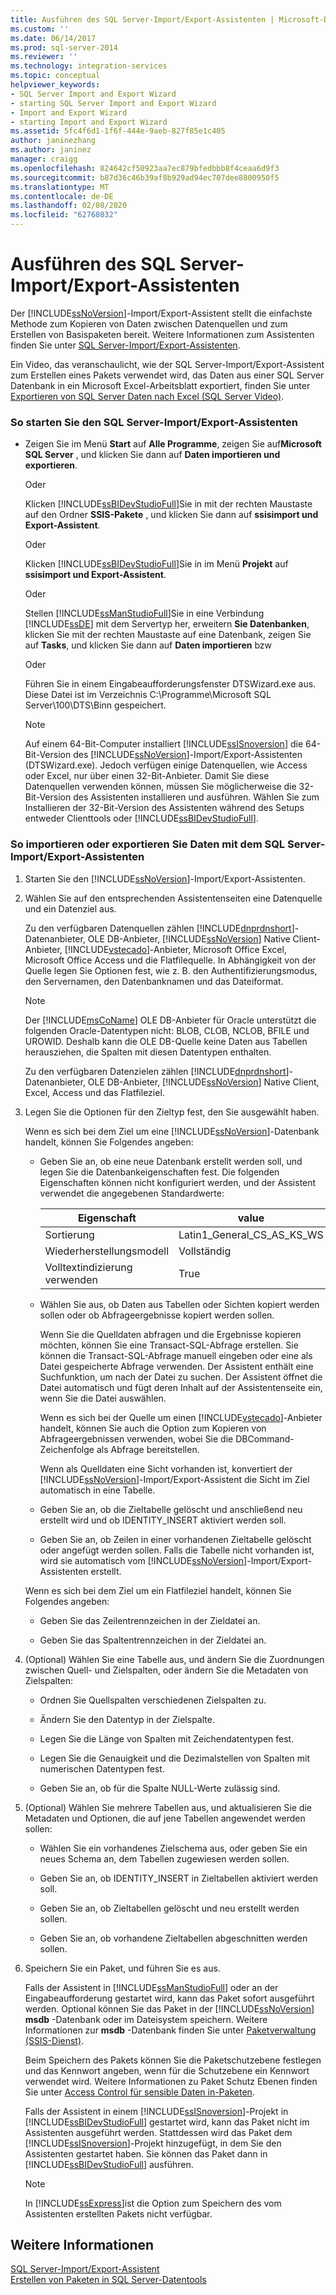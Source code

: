```yaml
---
title: Ausführen des SQL Server-Import/Export-Assistenten | Microsoft-Dokumentation
ms.custom: ''
ms.date: 06/14/2017
ms.prod: sql-server-2014
ms.reviewer: ''
ms.technology: integration-services
ms.topic: conceptual
helpviewer_keywords:
- SQL Server Import and Export Wizard
- starting SQL Server Import and Export Wizard
- Import and Export Wizard
- starting Import and Export Wizard
ms.assetid: 5fc4f6d1-1f6f-444e-9aeb-827f85e1c405
author: janinezhang
ms.author: janinez
manager: craigg
ms.openlocfilehash: 824642cf50923aa7ec879bfedbbb8f4ceaa6d9f3
ms.sourcegitcommit: b87d36c46b39af8b929ad94ec707dee8800950f5
ms.translationtype: MT
ms.contentlocale: de-DE
ms.lasthandoff: 02/08/2020
ms.locfileid: "62768032"
---
```

# <a name="run-the-sql-server-import-and-export-wizard"></a>Ausführen des SQL Server-Import/Export-Assistenten
  Der [!INCLUDE[ssNoVersion](../../includes/ssnoversion-md.md)]-Import/Export-Assistent stellt die einfachste Methode zum Kopieren von Daten zwischen Datenquellen und zum Erstellen von Basispaketen bereit. Weitere Informationen zum Assistenten finden Sie unter [SQL Server-Import/Export-Assistenten](import-and-export-data-with-the-sql-server-import-and-export-wizard.md).  
  
 Ein Video, das veranschaulicht, wie der SQL Server-Import/Export-Assistent zum Erstellen eines Pakets verwendet wird, das Daten aus einer SQL Server Datenbank in ein Microsoft Excel-Arbeitsblatt exportiert, finden Sie unter [Exportieren von SQL Server Daten nach Excel (SQL Server Video)](https://go.microsoft.com/fwlink/?LinkId=131024).  
  
### <a name="to-start-the-sql-server-import-and-export-wizard"></a>So starten Sie den SQL Server-Import/Export-Assistenten  
  
-   Zeigen Sie im Menü **Start** auf **Alle Programme**, zeigen Sie auf**Microsoft SQL Server** , und klicken Sie dann auf **Daten importieren und exportieren**.  
  
     Oder  
  
     Klicken [!INCLUDE[ssBIDevStudioFull](../../includes/ssbidevstudiofull-md.md)]Sie in mit der rechten Maustaste auf den Ordner **SSIS-Pakete** , und klicken Sie dann auf **ssisimport und Export-Assistent**.  
  
     Oder  
  
     Klicken [!INCLUDE[ssBIDevStudioFull](../../includes/ssbidevstudiofull-md.md)]Sie in im Menü **Projekt** auf **ssisimport und Export-Assistent**.  
  
     Oder  
  
     Stellen [!INCLUDE[ssManStudioFull](../../includes/ssmanstudiofull-md.md)]Sie in eine Verbindung [!INCLUDE[ssDE](../../includes/ssde-md.md)] mit dem Servertyp her, erweitern **Sie Datenbanken**, klicken Sie mit der rechten Maustaste auf eine Datenbank, zeigen Sie auf **Tasks**, und klicken Sie dann auf **Daten importieren** bzw  
  
     Oder  
  
     Führen Sie in einem Eingabeaufforderungsfenster DTSWizard.exe aus. Diese Datei ist im Verzeichnis C:\Programme\Microsoft SQL Server\100\DTS\Binn gespeichert.  
  
    > [!NOTE]  
    >  Auf einem 64-Bit-Computer installiert [!INCLUDE[ssISnoversion](../../includes/ssisnoversion-md.md)] die 64-Bit-Version des [!INCLUDE[ssNoVersion](../../includes/ssnoversion-md.md)]-Import/Export-Assistenten (DTSWizard.exe). Jedoch verfügen einige Datenquellen, wie Access oder Excel, nur über einen 32-Bit-Anbieter. Damit Sie diese Datenquellen verwenden können, müssen Sie möglicherweise die 32-Bit-Version des Assistenten installieren und ausführen. Wählen Sie zum Installieren der 32-Bit-Version des Assistenten während des Setups entweder Clienttools oder [!INCLUDE[ssBIDevStudioFull](../../includes/ssbidevstudiofull-md.md)].  
  
### <a name="to-import-or-export-data-by-using-the-sql-server-import-and-export-wizard"></a>So importieren oder exportieren Sie Daten mit dem SQL Server-Import/Export-Assistenten  
  
1.  Starten Sie den [!INCLUDE[ssNoVersion](../../includes/ssnoversion-md.md)]-Import/Export-Assistenten.  
  
2.  Wählen Sie auf den entsprechenden Assistentenseiten eine Datenquelle und ein Datenziel aus.  
  
     Zu den verfügbaren Datenquellen zählen [!INCLUDE[dnprdnshort](../../includes/dnprdnshort-md.md)]-Datenanbieter, OLE DB-Anbieter, [!INCLUDE[ssNoVersion](../../includes/ssnoversion-md.md)] Native Client-Anbieter, [!INCLUDE[vstecado](../../includes/vstecado-md.md)]-Anbieter, Microsoft Office Excel, Microsoft Office Access und die Flatfilequelle. In Abhängigkeit von der Quelle legen Sie Optionen fest, wie z. B. den Authentifizierungsmodus, den Servernamen, den Datenbanknamen und das Dateiformat.  
  
    > [!NOTE]  
    >  Der [!INCLUDE[msCoName](../../includes/msconame-md.md)] OLE DB-Anbieter für Oracle unterstützt die folgenden Oracle-Datentypen nicht: BLOB, CLOB, NCLOB, BFILE und UROWID. Deshalb kann die OLE DB-Quelle keine Daten aus Tabellen herausziehen, die Spalten mit diesen Datentypen enthalten.  
  
     Zu den verfügbaren Datenzielen zählen [!INCLUDE[dnprdnshort](../../includes/dnprdnshort-md.md)]-Datenanbieter, OLE DB-Anbieter, [!INCLUDE[ssNoVersion](../../includes/ssnoversion-md.md)] Native Client, Excel, Access und das Flatfileziel.  
  
3.  Legen Sie die Optionen für den Zieltyp fest, den Sie ausgewählt haben.  
  
     Wenn es sich bei dem Ziel um eine [!INCLUDE[ssNoVersion](../../includes/ssnoversion-md.md)]-Datenbank handelt, können Sie Folgendes angeben:  
  
    -   Geben Sie an, ob eine neue Datenbank erstellt werden soll, und legen Sie die Datenbankeigenschaften fest. Die folgenden Eigenschaften können nicht konfiguriert werden, und der Assistent verwendet die angegebenen Standardwerte:  
  
        |Eigenschaft|value|  
        |--------------|-----------|  
        |Sortierung|Latin1_General_CS_AS_KS_WS|  
        |Wiederherstellungsmodell|Vollständig|  
        |Volltextindizierung verwenden|True|  
  
    -   Wählen Sie aus, ob Daten aus Tabellen oder Sichten kopiert werden sollen oder ob Abfrageergebnisse kopiert werden sollen.  
  
         Wenn Sie die Quelldaten abfragen und die Ergebnisse kopieren möchten, können Sie eine Transact-SQL-Abfrage erstellen. Sie können die Transact-SQL-Abfrage manuell eingeben oder eine als Datei gespeicherte Abfrage verwenden. Der Assistent enthält eine Suchfunktion, um nach der Datei zu suchen. Der Assistent öffnet die Datei automatisch und fügt deren Inhalt auf der Assistentenseite ein, wenn Sie die Datei auswählen.  
  
         Wenn es sich bei der Quelle um einen [!INCLUDE[vstecado](../../includes/vstecado-md.md)]-Anbieter handelt, können Sie auch die Option zum Kopieren von Abfrageergebnissen verwenden, wobei Sie die DBCommand-Zeichenfolge als Abfrage bereitstellen.  
  
         Wenn als Quelldaten eine Sicht vorhanden ist, konvertiert der [!INCLUDE[ssNoVersion](../../includes/ssnoversion-md.md)]-Import/Export-Assistent die Sicht im Ziel automatisch in eine Tabelle.  
  
    -   Geben Sie an, ob die Zieltabelle gelöscht und anschließend neu erstellt wird und ob IDENTITY_INSERT aktiviert werden soll.  
  
    -   Geben Sie an, ob Zeilen in einer vorhandenen Zieltabelle gelöscht oder angefügt werden sollen. Falls die Tabelle nicht vorhanden ist, wird sie automatisch vom [!INCLUDE[ssNoVersion](../../includes/ssnoversion-md.md)]-Import/Export-Assistenten erstellt.  
  
     Wenn es sich bei dem Ziel um ein Flatfileziel handelt, können Sie Folgendes angeben:  
  
    -   Geben Sie das Zeilentrennzeichen in der Zieldatei an.  
  
    -   Geben Sie das Spaltentrennzeichen in der Zieldatei an.  
  
4.  (Optional) Wählen Sie eine Tabelle aus, und ändern Sie die Zuordnungen zwischen Quell- und Zielspalten, oder ändern Sie die Metadaten von Zielspalten:  
  
    -   Ordnen Sie Quellspalten verschiedenen Zielspalten zu.  
  
    -   Ändern Sie den Datentyp in der Zielspalte.  
  
    -   Legen Sie die Länge von Spalten mit Zeichendatentypen fest.  
  
    -   Legen Sie die Genauigkeit und die Dezimalstellen von Spalten mit numerischen Datentypen fest.  
  
    -   Geben Sie an, ob für die Spalte NULL-Werte zulässig sind.  
  
5.  (Optional) Wählen Sie mehrere Tabellen aus, und aktualisieren Sie die Metadaten und Optionen, die auf jene Tabellen angewendet werden sollen:  
  
    -   Wählen Sie ein vorhandenes Zielschema aus, oder geben Sie ein neues Schema an, dem Tabellen zugewiesen werden sollen.  
  
    -   Geben Sie an, ob IDENTITY_INSERT in Zieltabellen aktiviert werden soll.  
  
    -   Geben Sie an, ob Zieltabellen gelöscht und neu erstellt werden sollen.  
  
    -   Geben Sie an, ob vorhandene Zieltabellen abgeschnitten werden sollen.  
  
6.  Speichern Sie ein Paket, und führen Sie es aus.  
  
     Falls der Assistent in [!INCLUDE[ssManStudioFull](../../includes/ssmanstudiofull-md.md)] oder an der Eingabeaufforderung gestartet wird, kann das Paket sofort ausgeführt werden. Optional können Sie das Paket in der [!INCLUDE[ssNoVersion](../../includes/ssnoversion-md.md)] **msdb** -Datenbank oder im Dateisystem speichern. Weitere Informationen zur **msdb** -Datenbank finden Sie unter [Paketverwaltung &#40;SSIS-Dienst&#41;](../service/package-management-ssis-service.md).  
  
     Beim Speichern des Pakets können Sie die Paketschutzebene festlegen und das Kennwort angeben, wenn für die Schutzebene ein Kennwort verwendet wird. Weitere Informationen zu Paket Schutz Ebenen finden Sie unter [Access Control für sensible Daten in-Paketen](../security/access-control-for-sensitive-data-in-packages.md).  
  
     Falls der Assistent in einem [!INCLUDE[ssISnoversion](../../includes/ssisnoversion-md.md)]-Projekt in [!INCLUDE[ssBIDevStudioFull](../../includes/ssbidevstudiofull-md.md)] gestartet wird, kann das Paket nicht im Assistenten ausgeführt werden. Stattdessen wird das Paket dem [!INCLUDE[ssISnoversion](../../includes/ssisnoversion-md.md)]-Projekt hinzugefügt, in dem Sie den Assistenten gestartet haben. Sie können das Paket dann in [!INCLUDE[ssBIDevStudioFull](../../includes/ssbidevstudiofull-md.md)] ausführen.  
  
    > [!NOTE]  
    >  In [!INCLUDE[ssExpress](../../includes/ssexpress-md.md)]ist die Option zum Speichern des vom Assistenten erstellten Pakets nicht verfügbar.  
  
## <a name="see-also"></a>Weitere Informationen  
 [SQL Server-Import/Export-Assistent](import-and-export-data-with-the-sql-server-import-and-export-wizard.md)   
 [Erstellen von Paketen in SQL Server-Datentools](../create-packages-in-sql-server-data-tools.md)  
  
  
